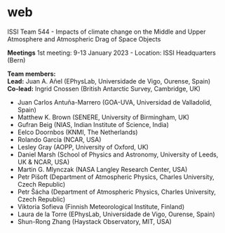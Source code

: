 # web
ISSI Team 544 - Impacts of climate change on the Middle and Upper Atmosphere and Atmospheric Drag of Space Objects


**Meetings**
1st meeting:
9-13 January 2023 - Location: ISSI Headquarters (Bern)

**Team members:**   
**Lead:** Juan A. Añel (EPhysLab, Universidade de Vigo, Ourense, Spain)   
**Co-lead:** Ingrid Cnossen (British Antarctic Survey, Cambridge, UK)

- Juan Carlos Antuña-Marrero (GOA-UVA, Universidad de Valladolid, Spain)
- Matthew K. Brown (SENERE, University of Birmingham, UK)
- Gufran Beig (NIAS, Indian Institute of Science, India)
- Eelco Doornbos (KNMI, The Netherlands)
- Rolando García (NCAR, USA)
- Lesley Gray (AOPP, University of Oxford, UK)
- Daniel Marsh (School of Physics and Astronomy, University of Leeds, UK & NCAR, USA)
- Martin G. Mlynczak (NASA Langley Research Center, USA)
- Petr Pišoft (Department of Atmospheric Physics, Charles University, Czech Republic)
- Petr Šácha (Department of Atmospheric Physics, Charles University, Czech Republic)
- Viktoria Sofieva (Finnish Meteorological Institute, Finland)
- Laura de la Torre (EPhysLab, Universidade de Vigo, Ourense, Spain)
- Shun-Rong Zhang (Haystack Observatory, MIT, USA)

